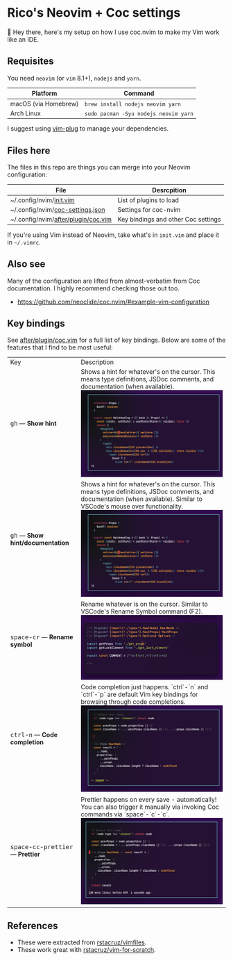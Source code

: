 # Rico's Neovim + Coc settings

:wave: Hey there, here's my setup on how I use coc.nvim to make my Vim work like an IDE.

## Requisites

You need `neovim` (or `vim` 8.1+), `nodejs` and `yarn`.

| Platform             | Command                               |
| -------------------- | ------------------------------------- |
| macOS (via Homebrew) | `brew install nodejs neovim yarn`     |
| Arch Linux           | `sudo pacman -Syu nodejs neovim yarn` |

I suggest using [vim-plug](https://github.com/junegunn/vim-plug) to manage your dependencies.

## Files here

The files in this repo are things you can merge into your Neovim configuration:

| File                                                          | Desrcpition                         |
| ------------------------------------------------------------- | ----------------------------------- |
| ~/.config/nvim/[init.vim](./init.vim)                         | List of plugins to load             |
| ~/.config/nvim/[coc-settings.json](./coc-settings.json)       | Settings for coc-nvim               |
| ~/.config/nvim/[after/plugin/coc.vim](./after/plugin/coc.vim) | Key bindings and other Coc settings |

If you're using Vim instead of Neovim, take what's in `init.vim` and place it in `~/.vimrc`.

## Also see

Many of the configuration are lifted from almost-verbatim from Coc documentation. I highly recommend checking those out too.

- https://github.com/neoclide/coc.nvim/#example-vim-configuration

## Key bindings

See [after/plugin/coc.vim](.after/plugin/coc.vim) for a full list of key bindings. Below are some of the features that I find to be most useful:

<table>

<tr>
<td>Key</td>
<td>Description</td>
</tr>

<tr>
<td>
<kbd>gh</kbd> &mdash; <strong>Show hint</strong>
</td>
<td>
Shows a hint for whatever's on the cursor. This means type definitions, JSDoc comments, and documentation (when available).
<img src='./screenshots/coc_show_docs.gif'>
</td>
</tr>

<tr>
<td>
<kbd>g</kbd><kbd>h</kbd> &mdash; <strong>Show hint/documentation</strong>
</td>
<td>
Shows a hint for whatever's on the cursor. This means type definitions, JSDoc comments, and documentation (when available). Similar to VSCode's mouse over functionality.
<br>
<img src='./screenshots/coc_show_docs.gif'>
</td>
</tr>

<tr>
<td>
<kbd>space</kbd>-<kbd>c</kbd><kbd>r</kbd> &mdash; <strong>Rename symbol</strong>
</td>
<td>
Rename whatever is on the cursor. Similar to VSCode's Rename Symbol command (F2).
<br>
<img src='./screenshots/coc_rename.gif'>
</td>
</tr>

<tr>
<td>
<kbd>ctrl</kbd>-<kbd>n</kbd> &mdash; <strong>Code completion</strong>
</td>
<td>
Code completion just happens. `ctrl`-`n` and `ctrl`-`p` are default Vim key bindings for browsing through code completions.
<br>
<img src='./screenshots/coc_completion.gif'>
</td>
</tr>

<tr>
<td>
<kbd>space</kbd>-<kbd>c</kbd><kbd>c</kbd>-<kbd>prettier</kbd> &mdash; <strong>Prettier</strong>
</td>
<td>
Prettier happens on every save - automatically! You can also trigger it manually via invoking Coc commands via `space`-`c`-`c`.
<br>
<img src='./screenshots/coc_prettier.gif'>
</td>
</tr>

</table>

## References

- These were extracted from [rstacruz/vimfiles](https://github.com/rstacruz/vimfiles/).
- These work great with [rstacruz/vim-for-scratch](https://github.com/rstacruz/vim-from-scratch).
